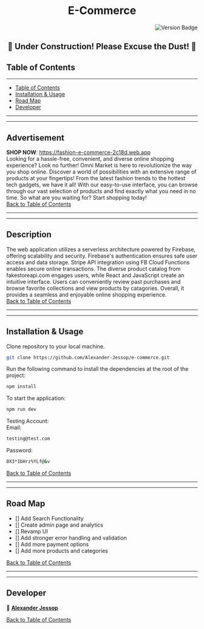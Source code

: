 <h1 align="center">E-Commerce</h1>

<p align="right">
  <img src="https://img.shields.io/badge/version-1.0.0-blue.svg?cacheSeconds=2592000" alt="Version Badge">
</p>

<h2 align="center"> 🚧 Under Construction! Please Excuse the Dust! 🚧 </h2>

## Table of Contents

---

- [Table of Contents](#table-of-contents)
- [Installation & Usage](#installation--usage)
- [Road Map](#road-map)
- [Developer](#developer)

---

---

## Advertisement

**SHOP NOW**: https://fashion-e-commerce-2c18d.web.app<br>
Looking for a hassle-free, convenient, and diverse online shopping experience? Look no further! Omni Market is here to revolutionize the way you shop online. Discover a world of possibilities with an extensive range of products at your fingertips! From the latest fashion trends to the hottest tech gadgets, we have it all! With our easy-to-use interface, you can browse through our vast selection of products and find exactly what you need in no time. So what are you waiting for? Start shopping today!<br>
[Back to Table of Contents](#table-of-contents)

---

---

## Description

The web application utilizes a serverless architecture powered by Firebase, offering scalability and security. Firebase's authentication ensures safe user access and data storage. Stripe API integration using FB Cloud Functions enables secure online transactions. The diverse product catalog from fakestoreapi.com engages users, while React and JavaScript create an intuitive interface. Users can conveniently review past purchases and browse favorite collections and view products by catagories. Overall, it provides a seamless and enjoyable online shopping experience.<br>
[Back to Table of Contents](#table-of-contents)

---

---

## Installation & Usage

Clone repository to your local machine.

```sh
git clone https://github.com/Alexander-Jessop/e-commerce.git

```

Run the following command to install the dependencies at the root of the project:

```sh
npm install
```

To start the application: <br>

```sh
npm run dev
```

Testing Account: <br>
Email:

```sh
testing@test.com
```

Password:

```sh
0X3*1bHrz%YLf@&v
```

[Back to Table of Contents](#table-of-contents)

---

---

## Road Map

- [] Add Search Functionality
- [] Create admin page and analytics
- [] Revamp UI
- [] Add stronger error handling and validation
- [] Add more payment options
- [] Add more products and categories

[Back to Table of Contents](#table-of-contents)

---

---

## Developer

👤 [**Alexander Jessop**](https://github.com/Alexander-Jessop)

[Back to Table of Contents](#table-of-contents)
